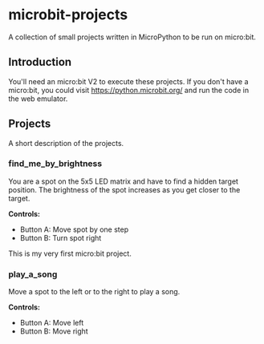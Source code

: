 # microbit-projects
A collection of small projects written in MicroPython to be run on micro:bit.

## Introduction
You'll need an micro:bit V2 to execute these projects. If you don't have a micro:bit, you could
visit https://python.microbit.org/ and run the code in the web emulator.

## Projects
A short description of the projects.

### find_me_by_brightness
You are a spot on the 5x5 LED matrix and have to find a hidden target position. The brightness of
the spot increases as you get closer to the target.

**Controls:**
- Button A: Move spot by one step
- Button B: Turn spot right

This is my very first micro:bit project.

### play_a_song
Move a spot to the left or to the right to play a song.

**Controls:**
- Button A: Move left
- Button B: Move right
